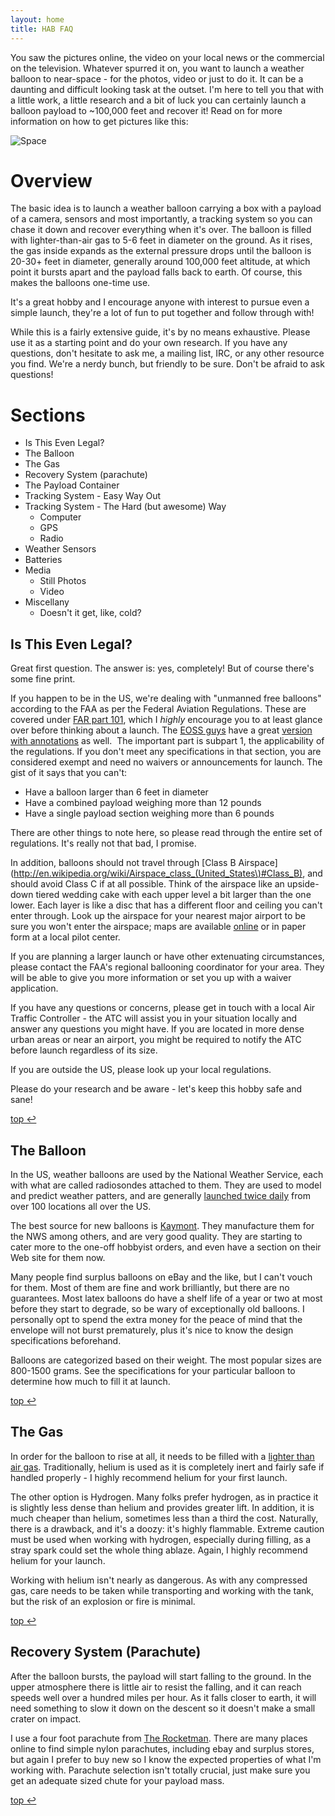 ```yaml
---
layout: home
title: HAB FAQ
---
```


You saw the pictures online, the video on your local news or the commercial on the television. Whatever spurred it on, you want to launch a weather balloon to near-space - for the photos, video or just to do it. It can be a daunting and difficult looking task at the outset. I'm here to tell you that with a little work, a little research and a bit of luck you can certainly launch a balloon payload to ~100,000 feet and recover it! Read on for more information on how to get pictures like this:

![Space](http://farm5.staticflickr.com/4044/4624098425_eacdbba833.jpg)

# Overview
The basic idea is to launch a weather balloon carrying a box with a payload of a camera, sensors and most importantly, a tracking system so you can chase it down and recover everything when it's over. The balloon is filled with lighter-than-air gas to 5-6 feet in diameter on the ground. As it rises, the gas inside expands as the external pressure drops until the balloon is 20-30+ feet in diameter, generally around 100,000 feet altitude, at which point it bursts apart and the payload falls back to earth. Of course, this makes the balloons one-time use.

It's a great hobby and I encourage anyone with interest to pursue even a simple launch, they're a lot of fun to put together and follow through with!

While this is a fairly extensive guide, it's by no means exhaustive. Please use it as a starting point and do your own research. If you have any questions, don't hesitate to ask me, a mailing list, IRC, or any other resource you find. We're a nerdy bunch, but friendly to be sure. Don't be afraid to ask questions!

# Sections

* Is This Even Legal?
* The Balloon
* The Gas
* Recovery System (parachute)
* The Payload Container
* Tracking System - Easy Way Out
* Tracking System - The Hard (but awesome) Way
  * Computer
  * GPS
  * Radio
* Weather Sensors
* Batteries
* Media
  * Still Photos
  * Video
* Miscellany
  * Doesn't it get, like, cold?

## Is This Even Legal?
Great first question. The answer is: yes, completely! But of course there's some fine print.

If you happen to be in the US, we're dealing with "unmanned free balloons" according to the FAA as per the Federal Aviation Regulations. These are covered under [FAR part 101](http://ecfr.gpoaccess.gov/cgi/t/text/text-idx?c=ecfr&amp;rgn=div5&amp;view=text&amp;node=14:2.0.1.3.15&amp;idno=14), which I _highly_ encourage you to at least glance over before thinking about a launch. The [EOSS guys](http://www.eoss.org) have a great [version with annotations](http://www.eoss.org/pubs/far_annotated.htm) as well.  The important part is subpart 1, the applicability of the regulations. If you don't meet any specifications in that section, you are considered exempt and need no waivers or announcements for launch. The gist of it says that you can't:

* Have a balloon larger than 6 feet in diameter
* Have a combined payload weighing more than 12 pounds
* Have a single payload section weighing more than 6 pounds

There are other things to note here, so please read through the entire set of regulations. It's really not that bad, I promise.

In addition, balloons should not travel through [Class B Airspace](http://en.wikipedia.org/wiki/Airspace_class_(United_States\)#Class_B), and should avoid Class C if at all possible. Think of the airspace like an upside-down tiered wedding cake with each upper level a bit larger than the one lower. Each layer is like a disc that has a different floor and ceiling you can't enter through. Look up the airspace for your nearest major airport to be sure you won't enter the airspace; maps are available [online](http://skyvector.com/) or in paper form at a local pilot center.

If you are planning a larger launch or have other extenuating circumstances, please contact the FAA's regional ballooning coordinator for your area. They will be able to give you more information or set you up with a waiver application.

If you have any questions or concerns, please get in touch with a local Air Traffic Controller - the ATC will assist you in your situation locally and answer any questions you might have. If you are located in more dense urban areas or near an airport, you might be required to notify the ATC before launch regardless of its size.

If you are outside the US, please look up your local regulations.

Please do your research and be aware - let's keep this hobby safe and sane!

[top ↩](#)

## The Balloon
In the US, weather balloons are used by the National Weather Service, each with what are called radiosondes attached to them. They are used to model and predict weather patters, and are generally [launched twice daily](http://www.wrh.noaa.gov/rev/tour/UA/introduction.php) from over 100 locations all over the US.

The best source for new balloons is [Kaymont](http://kaymontballoons.com/). They manufacture them for the NWS among others, and are very good quality. They are starting to cater more to the one-off hobbyist orders, and even have a section on their Web site for them now.

Many people find surplus balloons on eBay and the like, but I can't vouch for them. Most of them are fine and work brilliantly, but there are no guarantees. Most latex balloons do have a shelf life of a year or two at most before they start to degrade, so be wary of exceptionally old balloons. I personally opt to spend the extra money for the peace of mind that the envelope will not burst prematurely, plus it's nice to know the design specifications beforehand.

Balloons are categorized based on their weight. The most popular sizes are 800-1500 grams. See the specifications for your particular balloon to determine how much to fill it at launch.

[top ↩](#)

## The Gas
In order for the balloon to rise at all, it needs to be filled with a [lighter than air gas](http://en.wikipedia.org/wiki/Lighter_than_air). Traditionally, helium is used as it is completely inert and fairly safe if handled properly - I highly recommend helium for your first launch.

The other option is Hydrogen. Many folks prefer hydrogen, as in practice it is slightly less dense than helium and provides greater lift. In addition, it is much cheaper than helium, sometimes less than a third the cost. Naturally, there is a drawback, and it's a doozy: it's highly flammable. Extreme caution must be used when working with hydrogen, especially during filling, as a stray spark could set the whole thing ablaze. Again, I highly recommend helium for your launch.

Working with helium isn't nearly as dangerous. As with any compressed gas, care needs to be taken while transporting and working with the tank, but the risk of an explosion or fire is minimal.

[top ↩](#)

## Recovery System (Parachute)
After the balloon bursts, the payload will start falling to the ground. In the upper atmosphere there is little air to resist the falling, and it can reach speeds well over a hundred miles per hour. As it falls closer to earth, it will need something to slow it down on the descent so it doesn't make a small crater on impact.

I use a four foot parachute from [The Rocketman](http://the-rocketman.com/recovery.html). There are many places online to find simple nylon parachutes, including ebay and surplus stores, but again I prefer to buy new so I know the expected properties of what I'm working with. Parachute selection isn't totally crucial, just make sure you get an adequate sized chute for your payload mass.

[top ↩](#)
